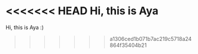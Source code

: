 <<<<<<< HEAD
Hi, this is Aya
=======
Hi, this is Aya :)
>>>>>>> a1306ced1b071b7ac219c5718a24864f35404b21
